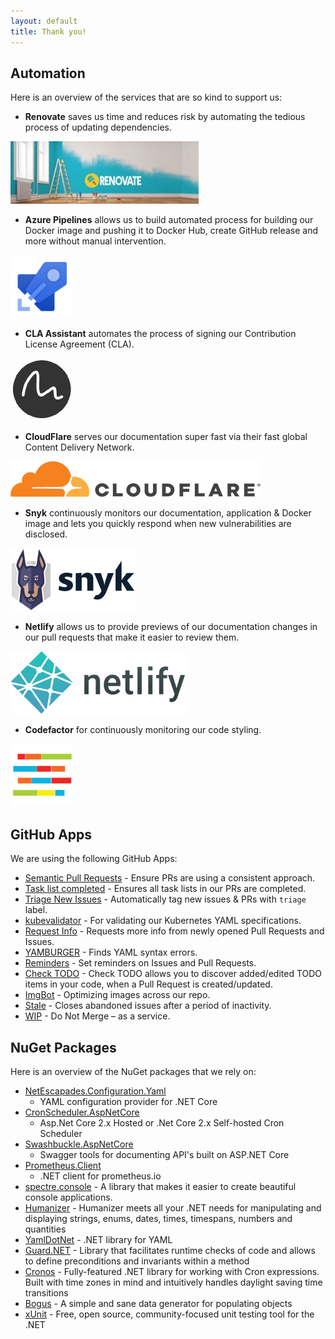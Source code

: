 ```yaml
---
layout: default
title: Thank you!
---
```


## Automation

Here is an overview of the services that are so kind to support us:

- **Renovate** saves us time and reduces risk by automating the tedious process
  of updating dependencies.

![Renovate](./media/logos/renovate.jpg)

- **Azure Pipelines** allows us to build automated process for building our Docker
  image and pushing it to Docker Hub, create GitHub release and more without manual
  intervention.

![Azure Pipelines](./media/logos/azure-pipelines.png)

- **CLA Assistant** automates the process of signing our Contribution License
  Agreement (CLA).

![CLA Assistant](./media/logos/cla-assistant.png)

- **CloudFlare** serves our documentation super fast via their fast global Content
  Delivery Network.

![CloudFlare](./media/logos/cloudflare.png)

- **Snyk** continuously monitors our documentation, application & Docker image and
  lets you quickly respond when new vulnerabilities are disclosed.

![Snyk](./media/logos/snyk-dark.png)

- **Netlify** allows us to provide previews of our documentation changes in our
  pull requests that make it easier to review them.

![Netlify](./media/logos/netlify.png)

- **Codefactor** for continuously monitoring our code styling.

![Codefactor](./media/logos/codefactor.png)

## GitHub Apps

We are using the following GitHub Apps:

- [Semantic Pull Requests](https://github.com/apps/semantic-pull-requests) - Ensure PRs are using a
consistent approach.
- [Task list completed](https://github.com/marketplace/task-list-completed) -
  Ensures all task lists in our PRs are completed.
- [Triage New Issues](https://github.com/apps/triage-new-issues) - Automatically
  tag new issues & PRs with `triage` label.
- [kubevalidator](https://github.com/apps/kubevalidator) - For validating our
  Kubernetes YAML specifications.
- [Request Info](https://github.com/apps/request-info) - Requests more info from
  newly opened Pull Requests and Issues.
- [YAMBURGER](https://github.com/apps/yamburger) - Finds YAML syntax errors.
- [Reminders](https://github.com/apps/reminders) - Set reminders on Issues and
  Pull Requests.
- [Check TODO](https://github.com/marketplace/check-todo) - Check TODO allows you
  to discover added/edited TODO items in your code, when a Pull Request is created/updated.
- [ImgBot](https://github.com/marketplace/imgbot) - Optimizing images across our
  repo.
- [Stale](https://github.com/apps/Stale) - Closes abandoned issues after a period
  of inactivity.
- [WIP](https://github.com/apps/wip) - Do Not Merge – as a service.

## NuGet Packages

Here is an overview of the NuGet packages that we rely on:

- [NetEscapades.Configuration.Yaml](https://www.nuget.org/packages/NetEscapades.Configuration.Yaml)
  - YAML configuration provider for .NET Core
- [CronScheduler.AspNetCore](https://github.com/kdcllc/CronScheduler.AspNetCore)
  - Asp.Net Core 2.x Hosted or .Net Core 2.x Self-hosted Cron Scheduler
- [Swashbuckle.AspNetCore](https://github.com/domaindrivendev/Swashbuckle.AspNetCore)
  - Swagger tools for documenting API's built on ASP.NET Core
- [Prometheus.Client](https://github.com/PrometheusClientNet/Prometheus.Client)
  - .NET client for prometheus.io
- [spectre.console](https://github.com/spectresystems/spectre.console) - A library that makes it easier to create
 beautiful console applications.
- [Humanizer](https://github.com/Humanizr/Humanizer) - Humanizer meets all your .NET needs for manipulating and
 displaying strings, enums, dates, times, timespans, numbers and quantities
- [YamlDotNet](https://github.com/aaubry/YamlDotNet) - .NET library for YAML
- [Guard.NET](https://github.com/george-pancescu/Guard) - Library that facilitates
  runtime checks of code and allows to define preconditions and invariants within
  a method
- [Cronos](https://github.com/HangfireIO/Cronos) - Fully-featured .NET library for
  working with Cron expressions. Built with time zones in mind and intuitively
  handles daylight saving time transitions
- [Bogus](https://github.com/bchavez/Bogus) - A simple and sane data generator for
  populating objects
- [xUnit](https://github.com/xunit/xunit) - Free, open source, community-focused
  unit testing tool for the .NET
